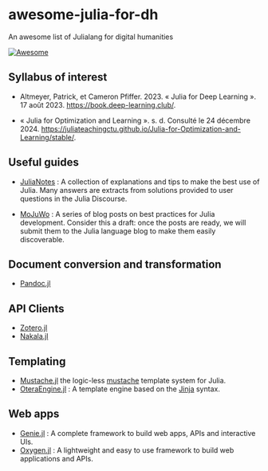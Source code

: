 # awesome-julia-for-dh
An awesome list of Julialang for digital humanities

[![Awesome](https://awesome.re/badge-flat2.svg)](https://awesome.re)

## Syllabus of interest

- Altmeyer, Patrick, et Cameron Pfiffer. 2023. « Julia for Deep Learning ». 17 août 2023. https://book.deep-learning.club/.

- « Julia for Optimization and Learning ». s. d. Consulté le 24 décembre 2024. https://juliateachingctu.github.io/Julia-for-Optimization-and-Learning/stable/.

## Useful guides

- [JuliaNotes](https://m3g.github.io/JuliaNotes.jl/stable/) : A collection of explanations and tips to make the best use of Julia. Many answers are extracts from solutions provided to user questions in the Julia Discourse.

- [MoJuWo](https://modernjuliaworkflows.org) : A series of blog posts on best practices for Julia development. Consider this a draft: once the posts are ready, we will submit them to the Julia language blog to make them easily discoverable.

## Document conversion and transformation
- [Pandoc.jl](https://github.com/kdheepak/Pandoc.jl)

## API Clients
- [Zotero.jl](https://github.com/theogf/Zotero.jl)
- [Nakala.jl](https://github.com/sardinecan/Nakala.jl)

## Templating
- [Mustache.jl](https://github.com/jverzani/Mustache.jl) the logic-less [mustache](https://mustache.github.io/) template system for Julia.
- [OteraEngine.jl](https://github.com/MommaWatasu/OteraEngine.jl) : A template engine based on the [Jinja](https://jinja.palletsprojects.com) syntax.

## Web apps
- [Genie.jl](https://github.com/GenieFramework/Genie.jl) :
A complete framework to build web apps, APIs and interactive UIs.
- [Oxygen.jl](https://github.com/OxygenFramework/Oxygen.jl) : A lightweight and easy to use framework to build web applications and APIs.
